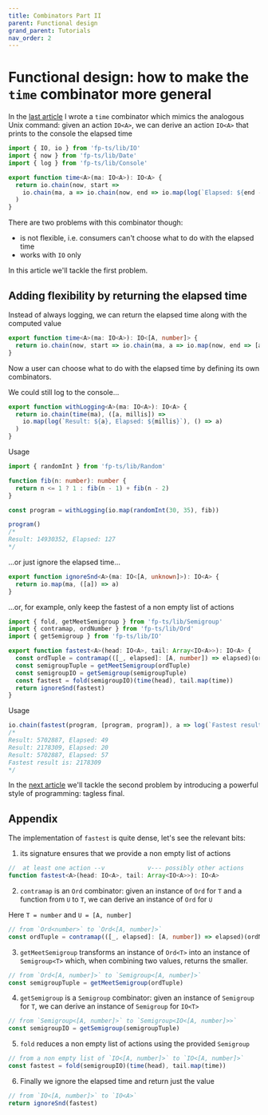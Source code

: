 ```yaml
---
title: Combinators Part II
parent: Functional design
grand_parent: Tutorials
nav_order: 2
---
```


# Functional design: how to make the `time` combinator more general

In the [last article](./combinators-part-I) I wrote a `time` combinator which mimics the analogous Unix command: given an action `IO<A>`, we can derive an action `IO<A>` that prints to the console the elapsed time

```ts
import { IO, io } from 'fp-ts/lib/IO'
import { now } from 'fp-ts/lib/Date'
import { log } from 'fp-ts/lib/Console'

export function time<A>(ma: IO<A>): IO<A> {
  return io.chain(now, start =>
    io.chain(ma, a => io.chain(now, end => io.map(log(`Elapsed: ${end - start}`), () => a)))
  )
}
```

There are two problems with this combinator though:

- is not flexible, i.e. consumers can't choose what to do with the elapsed time
- works with `IO` only

In this article we'll tackle the first problem.

## Adding flexibility by returning the elapsed time

Instead of always logging, we can return the elapsed time along with the computed value

```ts
export function time<A>(ma: IO<A>): IO<[A, number]> {
  return io.chain(now, start => io.chain(ma, a => io.map(now, end => [a, end - start])))
}
```

Now a user can choose what to do with the elapsed time by defining its own combinators.

We could still log to the console...

```ts
export function withLogging<A>(ma: IO<A>): IO<A> {
  return io.chain(time(ma), ([a, millis]) =>
    io.map(log(`Result: ${a}, Elapsed: ${millis}`), () => a)
  )
}
```

Usage

```ts
import { randomInt } from 'fp-ts/lib/Random'

function fib(n: number): number {
  return n <= 1 ? 1 : fib(n - 1) + fib(n - 2)
}

const program = withLogging(io.map(randomInt(30, 35), fib))

program()
/*
Result: 14930352, Elapsed: 127
*/
```

...or just ignore the elapsed time...

```ts
export function ignoreSnd<A>(ma: IO<[A, unknown]>): IO<A> {
  return io.map(ma, ([a]) => a)
}
```

...or, for example, only keep the fastest of a non empty list of actions

```ts
import { fold, getMeetSemigroup } from 'fp-ts/lib/Semigroup'
import { contramap, ordNumber } from 'fp-ts/lib/Ord'
import { getSemigroup } from 'fp-ts/lib/IO'

export function fastest<A>(head: IO<A>, tail: Array<IO<A>>): IO<A> {
  const ordTuple = contramap(([_, elapsed]: [A, number]) => elapsed)(ordNumber)
  const semigroupTuple = getMeetSemigroup(ordTuple)
  const semigroupIO = getSemigroup(semigroupTuple)
  const fastest = fold(semigroupIO)(time(head), tail.map(time))
  return ignoreSnd(fastest)
}
```

Usage

```ts
io.chain(fastest(program, [program, program]), a => log(`Fastest result is: ${a}`))()
/*
Result: 5702887, Elapsed: 49
Result: 2178309, Elapsed: 20
Result: 5702887, Elapsed: 57
Fastest result is: 2178309
*/
```

In the [next article](./tagless-final.md) we'll tackle the second problem by introducing a powerful style of programming: tagless final.

## Appendix

The implementation of `fastest` is quite dense, let's see the relevant bits:

1. its signature ensures that we provide a non empty list of actions

```ts
//  at least one action --v            v--- possibly other actions
function fastest<A>(head: IO<A>, tail: Array<IO<A>>): IO<A>
```

2. `contramap` is an `Ord` combinator: given an instance of `Ord` for `T` and a function from `U` to `T`, we can derive an instance of `Ord` for `U`

Here `T = number` and `U = [A, number]`

```ts
// from `Ord<number>` to `Ord<[A, number]>`
const ordTuple = contramap(([_, elapsed]: [A, number]) => elapsed)(ordNumber)
```

3. `getMeetSemigroup` transforms an instance of `Ord<T>` into an instance of `Semigroup<T>` which, when combining two values, returns the smaller.

```ts
// from `Ord<[A, number]>` to `Semigroup<[A, number]>`
const semigroupTuple = getMeetSemigroup(ordTuple)
```

4. `getSemigroup` is a `Semigroup` combinator: given an instance of `Semigroup` for `T`, we can derive an instance of `Semigroup` for `IO<T>`

```ts
// from `Semigroup<[A, number]>` to `Semigroup<IO<[A, number]>>`
const semigroupIO = getSemigroup(semigroupTuple)
```

5. `fold` reduces a non empty list of actions using the provided `Semigroup`

```ts
// from a non empty list of `IO<[A, number]>` to `IO<[A, number]>`
const fastest = fold(semigroupIO)(time(head), tail.map(time))
```

6. Finally we ignore the elapsed time and return just the value

```ts
// from `IO<[A, number]>` to `IO<A>`
return ignoreSnd(fastest)
```
